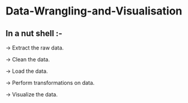 # Data-Wrangling-and-Visualisation 

## In a nut shell :-

-> Extract the raw data. 

-> Clean the data.

-> Load the data.

-> Perform transformations on data.

-> Visualize the data.

